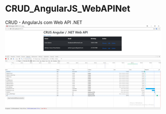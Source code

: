 # CRUD_AngularJS_WebAPINet
CRUD - AngularJs com Web API .NET
![alt text](https://github.com/AdrianoGuzzo/CRUD_AngularJS_WebAPINet/blob/master/CRUD.WebAPI/Content/Image/ScreenShot.jpg)
